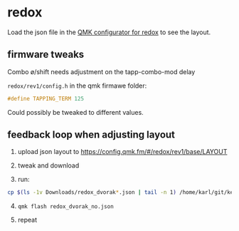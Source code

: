 # redox

Load the json file in the [QMK configurator for redox](https://config.qmk.fm/#/redox/rev1/LAYOUT) to see the layout.

## firmware tweaks

Combo ø/shift needs adjustment on the tapp-combo-mod delay

`redox/rev1/config.h` in the qmk firmawe folder:

```C
#define TAPPING_TERM 125
```

Could possibly be tweaked to different values.

## feedback loop when adjusting layout

1. upload json layout to https://config.qmk.fm/#/redox/rev1/base/LAYOUT

2. tweak and download

3. run:
```bash
cp $(ls -1v Downloads/redox_dvorak*.json | tail -n 1) /home/karl/git/keyboards/redox/redox_dvorak_no.json
```
4. `qmk flash redox_dvorak_no.json`

5. repeat

